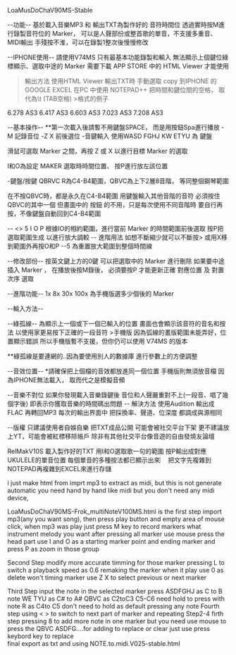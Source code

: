 LoaMusDoChaV90MS-Stable

--功能--
基於載入音樂MP3 和 輸出TXT為製作好的 音符時間位
透過實時按M進行錄製音符位的 Marker，
可以是人聲部份或整首歌的單音，不支援多重音、MIDI輸出
手殘按不淮，可以在錄製1整次後慢慢修改

--IPHONE使用--
請使用V74MS
只有最基本功能錄製和輸入
無法顯示上個鍵位綠標顯示、選取中途的 Marker
 需要下載 APP STORE 中的 HTML Viewer 才能使用
 >輸出方法
 使用HTML Viewer 輸出TXT時
 手動選取 copy 到IPHONE 的GOOGLE EXCEL
 在PC 中使用 NOTEPAD++ 把時間和鍵位間的空格，
 取代為\t (TAB空格)
    >格式的例子
    
6.278	AS3
6.417	AS3
6.603	AS3
7.023	AS3
7.208	AS3
 

--基本操作--
**第一次載入後請暫不用鍵盤SPACE，
而是用按鈕Spa進行播放
 -M 記錄音位 
 -Z X 前後選位
 -音鍵輸入
使用WASD FGHJ KW ETYU 為 鍵盤

滑鼠可選取 Marker 之間，再按 Z 或 X
以進行目標 Marker 的選取

I和O為設定 MAKER 選取時時間位置、
按P進行放左該位置

-鍵盤/按鍵
QBRVC
R為C4-B4範圍，QBVC為上下2層8音階，
等同整個鋼琴範圍

在不按QBVC時，都是永久在C4-B4範圍
用鍵盤輸入其他音階的音符
必須按住QBVC的其中一個
但畫面中的 按鈕 的不用，只是每次使用不同音階時
要自行再按，不像鍵盤自動回到C4-B4範圍


-- <> 5 I O P
根據IO的相約範圍，進行當前 Marker 的時間範圍前後選取
按P把選取範圍生成 以進行放大調較
  -- 進階用法
  如想不斷縮少就可以不斷按>
  或用X移到範圍外再按O和P
  --5
  為重置放大範圍到整個時間線
  

--修改部份--
按英文鍵上方的0鍵
可以把選取中的 Marker 進行刪除
如果要中途插入 Marker ，
在播放後按M錄後，
必須要按P
才能更新正確 對應位置 及 對置次序 選取

--進階功能--
1x 8x 30x 100x
為手機版選多少個後的 Marker 


--輸入方法--



--綠孤線--
為顯示上一個或下一個已輸入的位置
畫面也會顯示該音符的音名和按法
以使用家更易按下正確的一段音符
    >手機版
   因為弧線的畫版範圍未能弄好，位置顯示錯誤
   所以手機版暫不支援，但你仍可以使用 V74MS 的版本

**綠孤線是要連網的..因為要使用別人的數據庫 進行參數上的方便調整


--音效位置--
*請確保把上個檔的音效都放進同一個位置
手機版則無須放音檔
因為IPHONE無法載入，
取而代之是模擬音頻

--音樂不對位
如果你發現載入音樂錄鍵後
音位和人聲嚴重對不上(一段音、唱了幾個字後)
即表示你獲取音樂的時間碼出問題
 -- 解決方法
 使用Audition 輸出成FLAC 再轉回MP3
 每次的輸出界面中
 把採換率、聲道、位深度
 都調成與源相同


--版權
只建議使用者自娛自樂
把TXT成品公開
可能會被社交平台下架
更不建議放上YT，可能會被紅標移除帳戶
除非有其他社交平台像音遊的自由發燒友論壇





RelMakV10S
載入製作好的TXT
用I和O選取歌一句的範圍
按P輸出成對應UKULELE的單音位置
每個單音的多種按法都已顯示出來︳
把文字先複雜到NOTEPAD再複雜到EXCEL來進行存儲




i just make html from imprt mp3 to extract as midi, 
but this is not generate automatic you need hand by hand like midi but you don't need any midi device,

LoaMusDoChaV90MS-Frok_multiNoteV100MS.html
is the first step 
import mp3(any you want song), 
then press play button and empty area of mouse click,
when mp3 was play just press M key to record markers what instrument melody you want
after pressing all marker
use mouse press the head part 
use I and O as a starting marker point and ending marker
and press P as zoom in those group

Second Step 
modify more accurate timming for those marker
pressing L to switch a playback speed as 0.6
remaking the marker when it play 
use 0 as delete won't timing marker 
use Z X to select previous or next marker

Third Step
input the note in the selected marker
press ASDFGHJ as C to B note
WE TYU as C# to A#
QBVC as C2toC3 C5-C6 need hold to press with note
R as C4to C5 don't need to hold as default pressing any note
Fourth step
using < > to switch to next part of marker and repeating  Step2-4
firth step
pressing 8 to add more note in one marker
but you need use mouse to press the QBVC ASDFG....for adding 
to replace or clear just use press keybord key to replace  
final 
export as txt and using 
NOTE.to.midi.V025-stable.html

